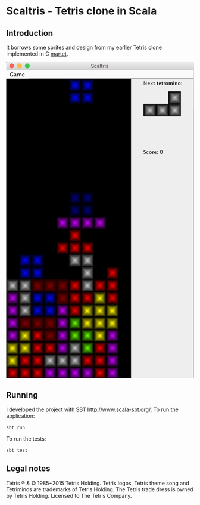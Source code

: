 # Scaltris - Tetris clone in Scala

## Introduction

It borrows some sprites and design from my earlier Tetris clone implemented in C
[martet](https://github.com/myrjola/margames).

![Screenshot of Scaltris](screenshot.png)

## Running

I developed the project with SBT http://www.scala-sbt.org/. To run the application:

```
sbt run
```

To run the tests:

```
sbt test
```

## Legal notes

Tetris ® & © 1985~2015 Tetris Holding. Tetris logos, Tetris theme song and
Tetriminos are trademarks of Tetris Holding. The Tetris trade dress is owned by
Tetris Holding. Licensed to The Tetris Company.
